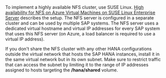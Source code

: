 To implement a highly available NFS cluster, use SUSE Linux. [High availability for NFS on Azure Virtual Machines on SUSE Linux Enterprise Server](/azure/virtual-machines/workloads/sap/high-availability-guide-suse-nfs) describes the setup. The NFS server is configured in a separate cluster and can be used by multiple SAP systems. The NFS server uses a dedicated virtual hostname and virtual IP addresses for every SAP system that uses this NFS server (on Azure, a load balancer is required to use a virtual IP address).

If you don't share the NFS cluster with any other HANA configurations outside the virtual network that hosts the SAP HANA instances, install it in the same virtual network but in its own subnet. Make sure to restrict traffic that can access the subnet by limiting it to the range of IP addresses assigned to hosts targeting the **/hana/shared** volume.
